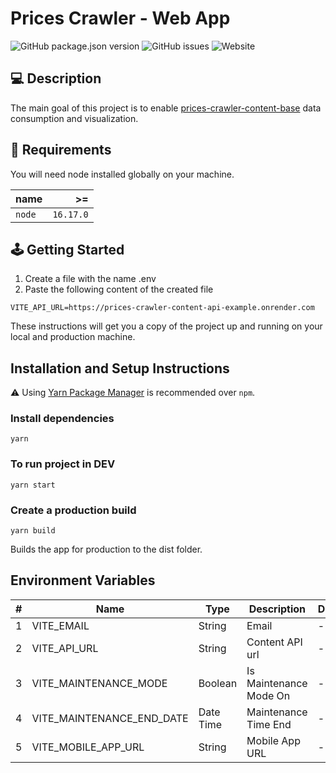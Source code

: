 # Prices Crawler - Web App

![GitHub package.json version](https://img.shields.io/github/package-json/v/prices-crawler/web-app)
![GitHub issues](https://img.shields.io/github/issues/prices-crawler/web-app)
![Website](https://img.shields.io/website?url=https%3A%2F%2Fprices-crawler-web-app.vercel.app)

## 💻 Description

The main goal of this project is to enable [prices-crawler-content-base](https://github.com/prices-crawler/content-base)
data consumption and visualization.

## 📁 Requirements

You will need node installed globally on your machine.

| name   |        >= |
| :----- | --------: |
| `node` | `16.17.0` |

## 🕹️ Getting Started

1. Create a file with the name .env
2. Paste the following content of the created file

```.env
VITE_API_URL=https://prices-crawler-content-api-example.onrender.com
```

These instructions will get you a copy of the project up and running on your local and production machine.

## Installation and Setup Instructions

⚠️ Using [Yarn Package Manager](https://yarnpkg.com) is recommended over `npm`.

### Install dependencies

```shell
yarn
```

### To run project in DEV

```shell
yarn start
```

### Create a production build

```shell
yarn build
```

Builds the app for production to the dist folder.

## Environment Variables

| #   | Name                      | Type      | Description            | Default |
| --- | ------------------------- | --------- | ---------------------- | ------- |
| 1   | VITE_EMAIL                | String    | Email                  | -       |
| 2   | VITE_API_URL              | String    | Content API url        | -       |
| 3   | VITE_MAINTENANCE_MODE     | Boolean   | Is Maintenance Mode On | -       |
| 4   | VITE_MAINTENANCE_END_DATE | Date Time | Maintenance Time End   | -       |
| 5   | VITE_MOBILE_APP_URL       | String    | Mobile App URL         | -       |
